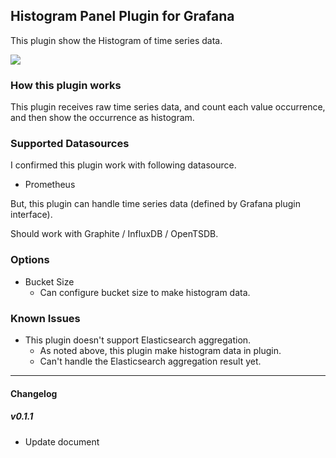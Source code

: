 ## Histogram Panel Plugin for Grafana

This plugin show the Histogram of time series data.

![](https://raw.githubusercontent.com/mtanda/grafana-histogram-panel/master/dist/images/histogram.png)

### How this plugin works

This plugin receives raw time series data, and count each value occurrence, and then show the occurrence as histogram.

### Supported Datasources

I confirmed this plugin work with following datasource.

- Prometheus

But, this plugin can handle time series data (defined by Grafana plugin interface).

Should work with Graphite / InfluxDB / OpenTSDB.

### Options

- Bucket Size
  - Can configure bucket size to make histogram data.

### Known Issues

- This plugin doesn't support Elasticsearch aggregation.
  - As noted above, this plugin make histogram data in plugin.
  - Can't handle the Elasticsearch aggregation result yet.

------

#### Changelog

##### v0.1.1
- Update document
